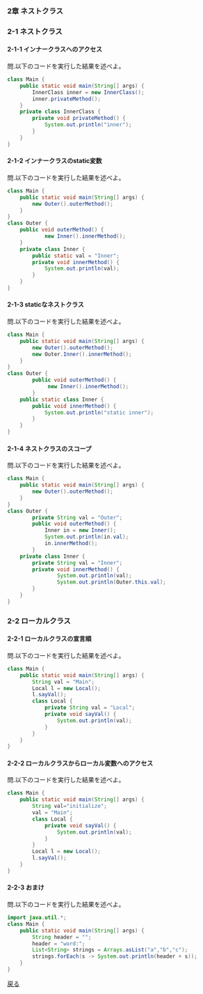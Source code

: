 ### 2章 ネストクラス

### 2-1 ネストクラス

#### 2-1-1 インナークラスへのアクセス
問.以下のコードを実行した結果を述べよ。
```java
class Main {
    public static void main(String[] args) {
        InnerClass inner = new InnerClass();
        inner.privateMethod();
    }
    private class InnerClass {
        private void privateMethod() {
            System.out.println("inner");
        }
    }
}
```

#### 2-1-2 インナークラスのstatic変数
問.以下のコードを実行した結果を述べよ。
```java
class Main {
    public static void main(String[] args) {
        new Outer().outerMethod();
    }
}
class Outer {
    public void outerMethod() {
            new Inner().innerMethod();
    }
    private class Inner {
        public static val = "Inner";
        private void innerMethod() {
            System.out.println(val);
        }
    }
}
```

#### 2-1-3 staticなネストクラス
問.以下のコードを実行した結果を述べよ。
```java
class Main {
    public static void main(String[] args) {
        new Outer().outerMethod();
        new Outer.Inner().innerMethod();
    }
}
class Outer {
        public void outerMethod() {
             new Inner().innerMethod();
        }
    public static class Inner {
        public void innerMethod() {
            System.out.println("static inner");
        }
    }
}
```

#### 2-1-4 ネストクラスのスコープ
問.以下のコードを実行した結果を述べよ。
```java
class Main {
    public static void main(String[] args) {
        new Outer().outerMethod();
    }
}
class Outer {
        private String val = "Outer";
        public void outerMethod() {
            Inner in = new Inner();
            System.out.println(in.val);
            in.innerMethod();
        }
    private class Inner {
        private String val = "Inner";
        private void innerMethod() {
                System.out.println(val);
                System.out.println(Outer.this.val);
        }
    }
}
```

### 2-2 ローカルクラス

#### 2-2-1 ローカルクラスの宣言順
問.以下のコードを実行した結果を述べよ。
```java
class Main {
    public static void main(String[] args) {
        String val = "Main";
        Local l = new Local();
        l.sayVal();
        class Local {
            private String val = "Local";
            private void sayVal() {
                System.out.println(val);
            }
        }
    }
}
```
#### 2-2-2 ローカルクラスからローカル変数へのアクセス
問.以下のコードを実行した結果を述べよ。
```java
class Main {
    public static void main(String[] args) {
        String val="initialize";
        val = "Main";
        class Local {
            private void sayVal() {
                System.out.println(val);
            }
        }
        Local l = new Local();
        l.sayVal();
    }
}
```

#### 2-2-3 おまけ
問.以下のコードを実行した結果を述べよ。
```java
import java.util.*;
class Main {
    public static void main(String[] args) {
        String header = "";
        header = "word:";
        List<String> strings = Arrays.asList("a","b","c");
        strings.forEach(s -> System.out.println(header + s));
    }
}
```
[戻る](https://github.com/sanotyan1202/JavaGold/blob/master/0_Introduction.md)
